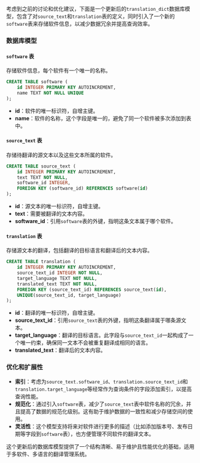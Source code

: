 考虑到之前的讨论和优化建议，下面是一个更新后的`translation_dict`数据库模型，包含了对`source_text`和`translation`表的定义，同时引入了一个新的`software`表来存储软件信息，以减少数据冗余并提高查询效率。

### 数据库模型

#### `software` 表

存储软件信息，每个软件有一个唯一的名称。

```sql
CREATE TABLE software (
    id INTEGER PRIMARY KEY AUTOINCREMENT,
    name TEXT NOT NULL UNIQUE
);
```

- **id**：软件的唯一标识符，自增主键。
- **name**：软件的名称，这个字段是唯一的，避免了同一个软件被多次添加到表中。

#### `source_text` 表

存储待翻译的源文本以及这些文本所属的软件。

```sql
CREATE TABLE source_text (
    id INTEGER PRIMARY KEY AUTOINCREMENT,
    text TEXT NOT NULL,
    software_id INTEGER,
    FOREIGN KEY (software_id) REFERENCES software(id)
);
```

- **id**：源文本的唯一标识符，自增主键。
- **text**：需要被翻译的文本内容。
- **software_id**：引用`software`表的外键，指明这条文本属于哪个软件。

#### `translation` 表

存储源文本的翻译，包括翻译的目标语言和翻译后的文本内容。

```sql
CREATE TABLE translation (
    id INTEGER PRIMARY KEY AUTOINCREMENT,
    source_text_id INTEGER NOT NULL,
    target_language TEXT NOT NULL,
    translated_text TEXT NOT NULL,
    FOREIGN KEY (source_text_id) REFERENCES source_text(id),
    UNIQUE(source_text_id, target_language)
);
```

- **id**：翻译的唯一标识符，自增主键。
- **source_text_id**：引用`source_text`表的外键，指明这条翻译属于哪条源文本。
- **target_language**：翻译的目标语言。此字段与`source_text_id`一起构成了一个唯一约束，确保同一文本不会被重复翻译成相同的语言。
- **translated_text**：翻译后的文本内容。

### 优化和扩展性

- **索引**：考虑为`source_text.software_id`、`translation.source_text_id`和`translation.target_language`等经常作为查询条件的字段添加索引，以提高查询性能。
- **规范化**：通过引入`software`表，减少了`source_text`表中软件名称的冗余，并且提高了数据的规范化级别。这有助于维护数据的一致性和减少存储空间的使用。
- **灵活性**：这个模型支持将来对软件进行更多的描述（比如添加版本号、发布日期等字段到`software`表），也方便管理不同软件的翻译文本。

这个更新后的数据库模型提供了一个结构清晰、易于维护且性能优化的基础，适用于多软件、多语言的翻译管理系统。
